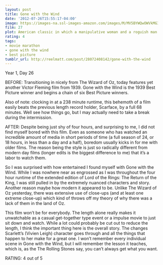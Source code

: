 ```yaml
---
layout: post
title: Gone with the Wind
date: '2012-07-26T15:55:17-04:00'
image: https://images-na.ssl-images-amazon.com/images/M/MV5BYWQwOWVkMGItMDU2Yy00YjIzLWJkMjEtNmVkZjE3MjMwYzEzXkEyXkFqcGdeQXVyNjU0OTQ0OTY@._V1_UX182_CR0,0,182,268_AL_.jpg
film: 27
plot: American classic in which a manipulative woman and a roguish man carry on a turbulent love affair in the American south during the Civil War and Reconstruction.
rating: 4
tags:
- movie marathon
- gone with the wind
- best picture
tumblr_url: http://reelmatt.com/post/28072408142/gone-with-the-wind
---
```


Year 1, Day 26

BEFORE: Transitioning in nicely from The Wizard of Oz, today features yet another Victor Fleming film from 1939. Gone with the Wind is the 1939 Best Picture winner and begins a chain of six Best Picture winners.

Also of note: clocking in at a 238 minute runtime, this behemoth of a film easily beats the previous length record holder, Scarface, by a full 68 minutes. Well see how things go, but I may actually need to take a break during the intermission.

AFTER: Despite being just shy of four hours, and surprising to me, I did not find myself bored with this film. Even as someone who has watched an incredible amount of media in short periods of time (a full season of 24, or 18 hours, in less than a day and a half), boredom usually kicks in for me with older films. The reason being the style is just so radically different from modern day films (longer edits is the biggest difference to me) that it’s a labor to watch them.

So I was surprised with how entertained I found myself with Gone with the Wind. While I was nowhere near as engrossed as I was throughout the four hour runtime of the extended edition of Lord of the Rings: The Return of the King, I was still pulled in by the extremely nuanced characters and story. Another reason maybe how modern it appeared to be. Unlike The Wizard of Oz yesterday, there was extensive use of close-ups (and at least one extreme close-up) which kind of throws off my theory of why there was a lack of them in the land of Oz.

This film won’t be for everybody. The length alone really makes it unwatchable as a casual get-together type event or a impulse movie to just sit down and watch. While a lot could probably be cut out to reduce the length, I think the important thing here is the overall story. The changes Scarlett’s (Vivien Leigh) character goes through and all the things that happen to her make for a great one. I won’t remember every individual scene in Gone with the Wind, but I will remember the lesson it teaches, which is, as the The Rolling Stones say, you can’t always get what you want.

RATING: 4 out of 5
